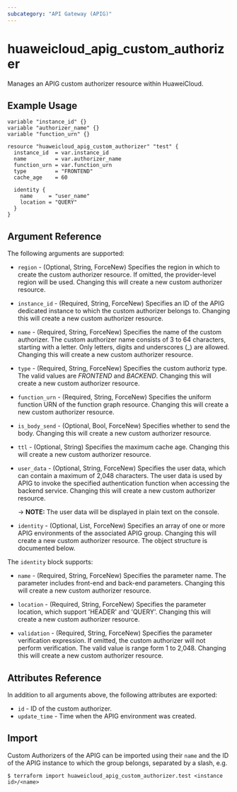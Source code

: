 ```yaml
---
subcategory: "API Gateway (APIG)"
---
```


# huaweicloud_apig_custom_authorizer

Manages an APIG custom authorizer resource within HuaweiCloud.

## Example Usage

```hcl
variable "instance_id" {}
variable "authorizer_name" {}
variable "function_urn" {}

resource "huaweicloud_apig_custom_authorizer" "test" {
  instance_id  = var.instance_id
  name         = var.authorizer_name
  function_urn = var.function_urn
  type         = "FRONTEND"
  cache_age    = 60

  identity {
    name     = "user_name"
    location = "QUERY"
  }
}
```

## Argument Reference

The following arguments are supported:

* `region` - (Optional, String, ForceNew) Specifies the region in which to create the custom authorizer resource.
  If omitted, the provider-level region will be used.
  Changing this will create a new custom authorizer resource.

* `instance_id` - (Required, String, ForceNew) Specifies an ID of the APIG dedicated instance to which the
  custom authorizer belongs to.
  Changing this will create a new custom authorizer resource.

* `name` - (Required, String, ForceNew) Specifies the name of the custom authorizer.
  The custom authorizer name consists of 3 to 64 characters, starting with a letter.
  Only letters, digits and underscores (_) are allowed.
  Changing this will create a new custom authorizer resource.

* `type` - (Required, String, ForceNew) Specifies the custom authoriz type.
  The valid values are *FRONTEND* and *BACKEND*.
  Changing this will create a new custom authorizer resource.

* `function_urn` - (Required, String, ForceNew) Specifies the uniform function URN of the function graph resource.
  Changing this will create a new custom authorizer resource.

* `is_body_send` - (Optional, Bool, ForceNew) Specifies whether to send the body.
  Changing this will create a new custom authorizer resource.

* `ttl` - (Optional, String) Specifies the maximum cache age.
  Changing this will create a new custom authorizer resource.

* `user_data` - (Optional, String, ForceNew) Specifies the user data, which can contain a maximum of 2,048 characters.
  The user data is used by APIG to invoke the specified authentication function when accessing the backend service.
  Changing this will create a new custom authorizer resource.

  -> **NOTE:** The user data will be displayed in plain text on the console.

* `identity` - (Optional, List, ForceNew) Specifies an array of one or more APIG environments of the associated APIG group.
  Changing this will create a new custom authorizer resource.
  The object structure is documented below.

The `identity` block supports:

* `name` - (Required, String, ForceNew) Specifies the parameter name.
  The parameter includes front-end and back-end parameters.
  Changing this will create a new custom authorizer resource.

* `location` - (Required, String, ForceNew) Specifies the parameter location, which support 'HEADER' and 'QUERY'.
  Changing this will create a new custom authorizer resource.

* `validation` - (Required, String, ForceNew) Specifies the parameter verification expression.
  If omitted, the custom authorizer will not perform verification.
  The valid value is range form 1 to 2,048.
  Changing this will create a new custom authorizer resource.

## Attributes Reference

In addition to all arguments above, the following attributes are exported:

* `id` - ID of the custom authorizer.
* `update_time` - Time when the APIG environment was created.

## Import

Custom Authorizers of the APIG can be imported using their `name` and the ID of the APIG instance to which the group belongs,
separated by a slash, e.g.
```
$ terraform import huaweicloud_apig_custom_authorizer.test <instance id>/<name>
```
